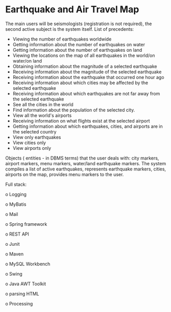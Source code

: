 # Earthquake and Air Travel Map

The main users will be seismologists (registration is not required), the second active subject is the system itself. List of precedents:

* Viewing the number of earthquakes worldwide
* Getting information about the number of earthquakes on water
* Getting information about the number of earthquakes on land
* Viewing the locations on the map of all earthquakes in the world/on water/on land
* Obtaining information about the magnitude of a selected earthquake
* Receiving information about the magnitude of the selected earthquake
* Receiving information about the earthquake that occurred one hour ago
* Receiving information about which cities may be affected by the selected earthquake
* Receiving information about which earthquakes are not far away from the selected earthquake
* See all the cities in the world
* Find information about the population of the selected city.
* View all the world's airports
* Receiving information on what flights exist at the selected airport
* Getting information about which earthquakes, cities, and airports are in the selected country
* View only earthquakes
* View cities only
* View airports only

Objects ( entities - in DBMS terms) that the user deals with: city markers, airport markers, menu markers, water/land earthquake markers. The system compiles a list of active earthquakes, represents earthquake markers, cities, airports on the map, provides menu markers to the user.

Full stack:

o Logging

o MyBatis

o Mail

o Spring framework

o REST API

o Junit

o Maven

o MySQL Workbench

o Swing 

o Java AWT Toolkit

o parsing HTML

o Processing

